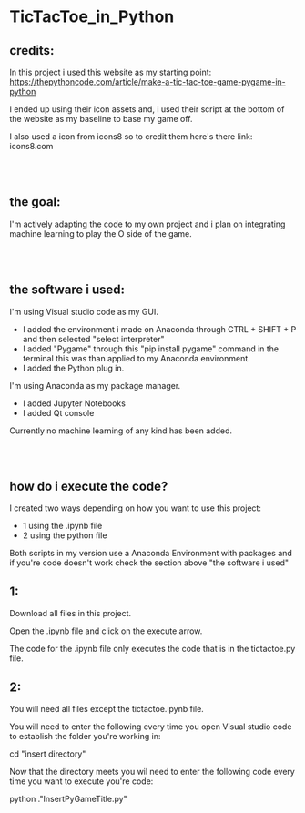 # TicTacToe_in_Python


## credits:
In this project i used this website as my starting point: https://thepythoncode.com/article/make-a-tic-tac-toe-game-pygame-in-python

I ended up using their icon assets and, i used their script at the bottom of the website as my baseline to base my game off.

I also used a icon from icons8 so to credit them here's there link: icons8.com

<br><br>

## the goal:

I'm actively adapting the code to my own project and i plan on integrating machine learning to play the O side of the game.

<br><br>

## the software i used:

I'm using Visual studio code as my GUI.
  - I added the environment i made on Anaconda through CTRL + SHIFT + P and then selected "select interpreter"
  - I added "Pygame" through this "pip install pygame" command in the terminal this was than applied to my Anaconda environment.
  - I added the Python plug in.

I'm using Anaconda as my package manager.
- I added Jupyter Notebooks
- I added Qt console

Currently no machine learning of any kind has been added.

<br><br>

## how do i execute the code?

I created two ways depending on how you want to use this project:
- 1 using the .ipynb file
- 2 using the python file

Both scripts in my version use a Anaconda Environment with packages and if you're code doesn't work check the section above "the software i used"

## 1:

Download all files in this project.

Open the .ipynb file and click on the execute arrow.

The code for the .ipynb file only executes the code that is in the tictactoe.py file.


## 2:

You will need all files except the tictactoe.ipynb file.

You will need to enter the following every time you open Visual studio code to establish the folder you're working in:

cd "insert directory"

Now that the directory meets you wil need to enter the following code every time you want to execute you're code:

python .\"InsertPyGameTitle.py"